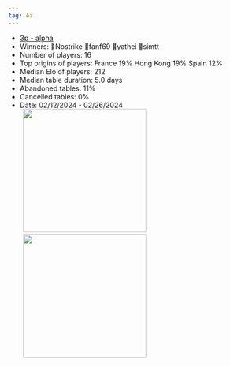 ```yaml
---
tag: Az
---
```

- [3p - alpha](https://boardgamearena.com/tournament?id=272002)
- Winners: 🥇Nostrike 🥈fanf69 🥉yathei 🥉simtt
- Number of players: 16
- Top origins of players: France 19% Hong Kong 19% Spain 12% 
- Median Elo of players: 212
- Median table duration: 5.0 days
- Abandoned tables: 11%
- Cancelled tables: 0% 
- Date: 02/12/2024 - 02/26/2024
<div>
 <img src="/wpoc/assets/images/t_Azul_Elo_20240305130032.png" width="250" style="display: block; margin-left: 30px; margin-bottom: 5px; margin-top:-15px"/>
</div>
<div>
 <img src="/wpoc/assets/images/t_Azul_Duration_20240305122416.png" width="250" style="display: block; margin-left: 30px; margin-bottom: 5px;"/>
</div>
